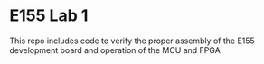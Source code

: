 # E155 Lab 1

This repo includes code to verify the proper assembly of the E155 development board and operation of the MCU and FPGA